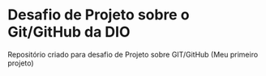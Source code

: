# Desafio de Projeto sobre o Git/GitHub da DIO
Repositório criado para desafio de Projeto sobre GIT/GitHub (Meu primeiro projeto)
